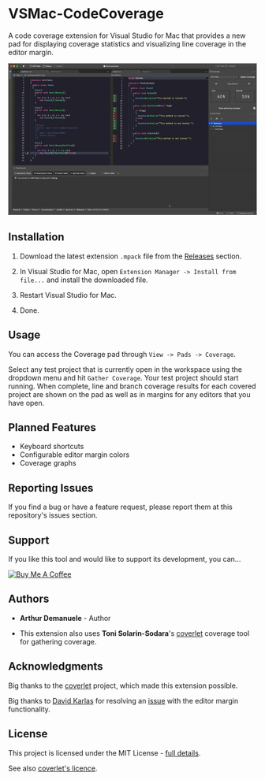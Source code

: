 # VSMac-CodeCoverage

A code coverage extension for Visual Studio for Mac that provides a new pad for displaying coverage statistics and visualizing line coverage in the editor margin.

![](doc/preview.gif "Preview")

## Installation

1. Download the latest extension `.mpack` file from the [Releases](https://github.com/ademanuele/VSMac-CodeCoverage/releases) section.

2. In Visual Studio for Mac, open `Extension Manager -> Install from file...` and install the downloaded file.

3. Restart Visual Studio for Mac.

4. Done.

## Usage

You can access the Coverage pad through `View -> Pads -> Coverage`.

Select any test project that is currently open in the workspace using the dropdown menu and hit `Gather Coverage`.
Your test project should start running. When complete, line and branch coverage results for each covered project are shown on the pad as well as in margins for any editors that you have open.

## Planned Features

- Keyboard shortcuts
- Configurable editor margin colors
- Coverage graphs

## Reporting Issues

If you find a bug or have a feature request, please report them at this repository's issues section.

## Support

If you like this tool and would like to support its development, you can...

<a href="https://www.buymeacoffee.com/arthurdemanuele" target="_blank"><img src="https://cdn.buymeacoffee.com/buttons/default-orange.png" alt="Buy Me A Coffee" style="height: 44.7px !important;width: 190px !important;" ></a>

## Authors

* **Arthur Demanuele** - Author

* This extension also uses **Toni Solarin-Sodara**'s [coverlet](https://github.com/tonerdo/coverlet) coverage tool for gathering coverage.

## Acknowledgments

Big thanks to the [coverlet](https://github.com/tonerdo/coverlet) project, which made this extension possible.


Big thanks to [David Karlas](https://developercommunity.visualstudio.com/users/25964/06b25657-7e73-4eef-bfae-8a6c57e7e6c9.html) for resolving an [issue](https://developercommunity.visualstudio.com/content/problem/907691/unable-to-create-custom-vs-for-mac-editor-margin.html) with the editor margin functionality.

## License

This project is licensed under the MIT License - [full details](LICENSE.md).

See also [coverlet's licence](https://github.com/tonerdo/coverlet/blob/master/LICENSE).